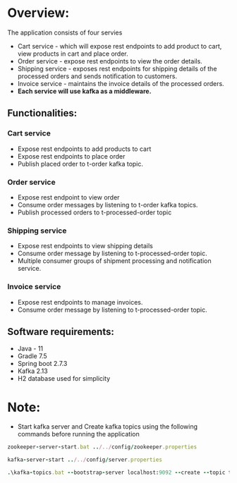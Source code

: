 # Overview:
The application consists of four servies 
- Cart service - which will expose rest endpoints to add product to cart, view products in cart and place order.
- Order service - expose rest endpoints to view the order details.
- Shipping service -  exposes rest endpoints for shipping details of the processed orders and sends notification to customers.
- Invoice service - maintains the invoice details of the processed orders.
- **Each service will use kafka as a middleware.**
## Functionalities:
### Cart service
- Expose rest endpoints to add products to cart
- Expose rest endpoints to place order
- Publish placed order to t-order kafka topic.
### Order service
- Expose rest endpoint to view order
- Consume order messages by listening to t-order kafka topics.
- Publish processed orders to t-processed-order topic
### Shipping service
- Expose rest endpoints to view shipping details
- Consume order message by listening to t-processed-order topic.
- Multiple consumer groups of shipment processing and notification service.
### Invoice service
- Expose rest endpoints to manage invoices.
- Consume order message by listening to t-processed-order topic.
## Software requirements:
- Java - 11
- Gradle 7.5
- Spring boot 2.7.3
- Kafka 2.13
- H2 database used for simplicity

# Note:
- Start kafka server and Create kafka topics using the following commands before running the application
```ruby
zookeeper-server-start.bat ../../config/zookeeper.properties
```
```ruby
kafka-server-start ../../config/server.properties
```
```ruby
.\kafka-topics.bat --bootstrap-server localhost:9092 --create --topic t-processed-order --replication-factor 1 --partitions 3
```
